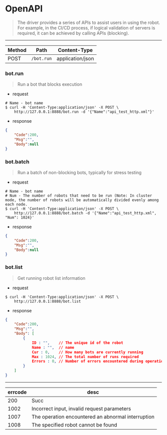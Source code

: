 # OpenAPI


> The driver provides a series of APIs to assist users in using the robot. For example, in the CI/CD process, if logical validation of servers is required, it can be achieved by calling APIs (blocking).

---
|Method|Path|Content-Type|
|-|-|-|
|POST|`/bot.run`|application/json|

### bot.run
> Run a bot that blocks execution

* request
```shell
# Name - bot name
$ curl -H 'Content-Type:application/json' -X POST \
    http://127.0.0.1:8888/bot.run -d '{"Name":"api_test_http.xml"}'
```
* response
```json
{
    "Code":200,
    "Msg":"",
    "Body":null
}
```

### bot.batch
> Run a batch of non-blocking bots, typically for stress testing
* request
```shell
# Name - bot name
# Num - The number of robots that need to be run (Note: In cluster mode, the number of robots will be automatically divided evenly among each node.
$ curl -H 'Content-Type:application/json' -X POST \
    http://127.0.0.1:8888/bot.batch -d '{"Name":"api_test_http.xml", "Num": 1024}'
```
* response
```json
{
    "Code":200,
    "Msg":"",
    "Body":null
}
```

### bot.list
> Get running robot list information
* request
```shell
$ curl -H 'Content-Type:application/json' -X POST \
    http://127.0.0.1:8888/bot.list
```
* response
```json
{
    "Code":200,
    "Msg":"",
    "Body": [
        {
            ID : "",    // The unique id of the robot
            Name : "",  // name
            Cur : 0,    // How many bots are currently running
            Max : 1024, // The total number of runs required
            Errors : 0, // Number of errors encountered during operation
        }
    ]
}
```

---

|errcode|desc|
|-|-|
|200| Succ |
|1002| Incorrect input, invalid request parameters |
|1007| The operation encountered an abnormal interruption |
|1008| The specified robot cannot be found |
